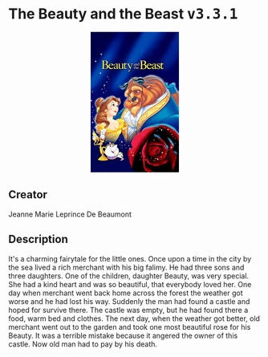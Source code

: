 
# The Beauty and the Beast <kbd>v3.3.1</kbd>

<center>
  <img src="./cover-1024.jpg"/>
</center>

## Creator
Jeanne Marie Leprince De Beaumont

## Description
<p>It's a charming fairytale for the little ones. Once upon a time in the city by the sea lived a rich merchant with his big falimy. He had three sons and three daughters. One of the children, daughter Beauty, was very special. She had a kind heart and was so beautiful, that everybody loved her. One day when merchant went back home across the forest the weather got worse and he had lost his way. Suddenly the man had found a castle and hoped for survive there. The castle was empty, but he had found there a food, warm bed and clothes. The next day, when the weather got better, old merchant went out to the garden and took one most beautiful rose for his Beauty. It was a terrible mistake because it angered the owner of this castle. Now old man had to pay by his death.</p>

